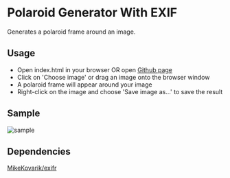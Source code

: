 # Polaroid Generator With EXIF
Generates a polaroid frame around an image.

## Usage
- Open index.html in your browser OR open [Github page](https://hijae.github.io/polaroid-generator-EXIF)
- Click on 'Choose image' or drag an image onto the browser window
- A polaroid frame will appear around your image
- Right-click on the image and choose 'Save image as...' to save the result

## Sample
![sample](https://user-images.githubusercontent.com/5418545/185733149-a837badb-f14c-4a64-9699-9497cc4b2e4f.png)


## Dependencies
[MikeKovarik/exifr](https://github.com/MikeKovarik/exifr)
